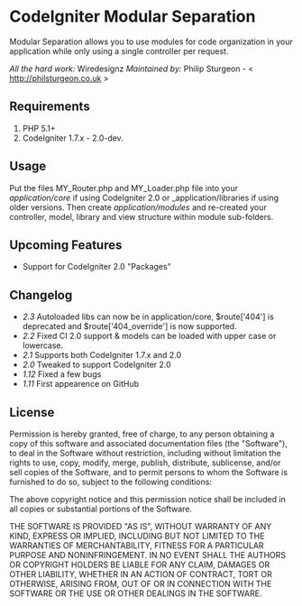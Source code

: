 # CodeIgniter Modular Separation

Modular Separation allows you to use modules for code organization in your
application while only using a single controller per request.

*All the hard work:* Wiredesignz
*Maintained by:* Philip Sturgeon - < http://philsturgeon.co.uk >

## Requirements

1. PHP 5.1+
2. CodeIgniter 1.7.x - 2.0-dev.

## Usage

Put the files MY\_Router.php and MY\_Loader.php file into your _application/core_
if using CodeIgniter 2.0 or _application/libraries if using older versions. Then
create _application/modules_ and re-created your controller, model, library and
view structure within module sub-folders.

## Upcoming Features

* Support for CodeIgniter 2.0 "Packages"

## Changelog

* _2.3_ Autoloaded libs can now be in application/core, $route['404'] is deprecated and $route['404_override'] is now supported.
* _2.2_ Fixed CI 2.0 support & models can be loaded with upper case or lowercase.
* _2.1_ Supports both CodeIgniter 1.7.x and 2.0
* _2.0_ Tweaked to support CodeIgniter 2.0
* _1.12_ Fixed a few bugs
* _1.11_ First appearence on GitHub


## License

Permission is hereby granted, free of charge, to any person obtaining a copy
of this software and associated documentation files (the "Software"), to deal
in the Software without restriction, including without limitation the rights
to use, copy, modify, merge, publish, distribute, sublicense, and/or sell
copies of the Software, and to permit persons to whom the Software is
furnished to do so, subject to the following conditions:

The above copyright notice and this permission notice shall be included in
all copies or substantial portions of the Software.

THE SOFTWARE IS PROVIDED "AS IS", WITHOUT WARRANTY OF ANY KIND, EXPRESS OR
IMPLIED, INCLUDING BUT NOT LIMITED TO THE WARRANTIES OF MERCHANTABILITY,
FITNESS FOR A PARTICULAR PURPOSE AND NONINFRINGEMENT. IN NO EVENT SHALL THE
AUTHORS OR COPYRIGHT HOLDERS BE LIABLE FOR ANY CLAIM, DAMAGES OR OTHER
LIABILITY, WHETHER IN AN ACTION OF CONTRACT, TORT OR OTHERWISE, ARISING FROM,
OUT OF OR IN CONNECTION WITH THE SOFTWARE OR THE USE OR OTHER DEALINGS IN
THE SOFTWARE.